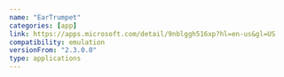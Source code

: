 ```yaml
---
name: "EarTrumpet"
categories: [app]
link: https://apps.microsoft.com/detail/9nblggh516xp?hl=en-us&gl=US
compatibility: emulation
versionFrom: "2.3.0.0"
type: applications
---
```


